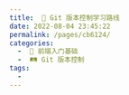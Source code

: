 ```yaml
---
title:  🚏 Git 版本控制学习路线
date: 2022-08-04 23:45:22
permalink: /pages/cb6124/
categories:
  -  🚶 前端入门基础
  -  🛤 Git 版本控制
tags:
  - 
---
```

